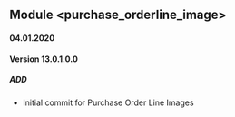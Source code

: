 ## Module <purchase_orderline_image>

#### 04.01.2020
#### Version 13.0.1.0.0
##### ADD
- Initial commit for Purchase Order Line Images
